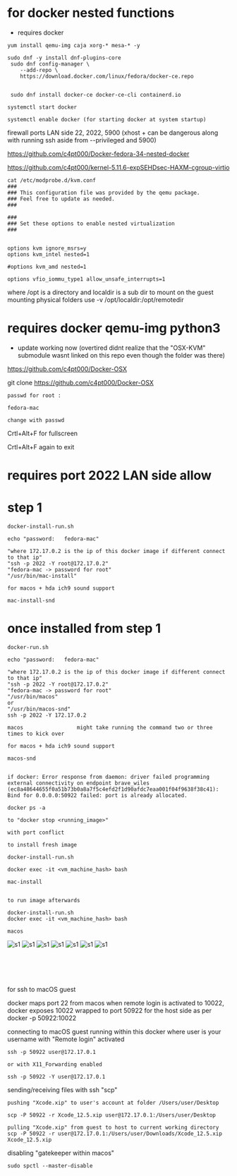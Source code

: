 # for docker nested functions
* requires docker

```
yum install qemu-img caja xorg-* mesa-* -y

sudo dnf -y install dnf-plugins-core
 sudo dnf config-manager \
    --add-repo \
    https://download.docker.com/linux/fedora/docker-ce.repo


 sudo dnf install docker-ce docker-ce-cli containerd.io

systemctl start docker

systemctl enable docker (for starting docker at system startup)
```

firewall ports LAN side 22, 2022, 5900 (xhost + can be dangerous along with running ssh aside from --privileged and 5900)

https://github.com/c4pt000/Docker-fedora-34-nested-docker

https://github.com/c4pt000/kernel-5.11.6-expSEHDsec-HAXM-cgroup-virtio

```
cat /etc/modprobe.d/kvm.conf 
###
### This configuration file was provided by the qemu package.
### Feel free to update as needed.
###

###
### Set these options to enable nested virtualization
###


options kvm ignore_msrs=y
options kvm_intel nested=1

#options kvm_amd nested=1

options vfio_iommu_type1 allow_unsafe_interrupts=1
```

where /opt is a directory and localdir is a sub dir to mount on the guest
mounting physical folders use -v /opt/localdir:/opt/remotedir

# requires docker qemu-img python3

* update working now (overtired didnt realize that the "OSX-KVM" submodule wasnt linked on this repo even though the folder was there)

https://github.com/c4pt000/Docker-OSX

git clone https://github.com/c4pt000/Docker-OSX



```
passwd for root :

fedora-mac

change with passwd 
```

Crtl+Alt+F for fullscreen

Crtl+Alt+F again to exit

# requires port 2022 LAN side allow

# step 1
```
docker-install-run.sh

echo "password:   fedora-mac"

"where 172.17.0.2 is the ip of this docker image if different connect to that ip"
"ssh -p 2022 -Y root@172.17.0.2"
"fedora-mac -> password for root"
"/usr/bin/mac-install"

for macos + hda ich9 sound support

mac-install-snd

```

# once installed from step 1
```
docker-run.sh

echo "password:   fedora-mac"

"where 172.17.0.2 is the ip of this docker image if different connect to that ip"
"ssh -p 2022 -Y root@172.17.0.2"
"fedora-mac -> password for root"
"/usr/bin/macos"
or 
"/usr/bin/macos-snd"
ssh -p 2022 -Y 172.17.0.2

macos                 might take running the command two or three times to kick over

for macos + hda ich9 sound support

macos-snd
```

```

if docker: Error response from daemon: driver failed programming external connectivity on endpoint brave_wiles (ec8a48644655f0a51b73b0a8a7f5c4efd2f1d90afdc7eaa001f04f9638f38c41): Bind for 0.0.0.0:50922 failed: port is already allocated.

docker ps -a

to "docker stop <running_image>"

with port conflict

to install fresh image

docker-install-run.sh

docker exec -it <vm_machine_hash> bash

mac-install


to run image afterwards

docker-install-run.sh
docker exec -it <vm_machine_hash> bash

macos
```



![s1](https://raw.githubusercontent.com/c4pt000/Docker-OSX/master/diskutility.png)
![s1](https://raw.githubusercontent.com/c4pt000/Docker-OSX/master/erase-drive.png)
![s1](https://raw.githubusercontent.com/c4pt000/Docker-OSX/master/done.png)
![s1](https://raw.githubusercontent.com/c4pt000/Docker-OSX/master/install.png)
![s1](https://raw.githubusercontent.com/c4pt000/Docker-OSX/master/continue.png)
![s1](https://raw.githubusercontent.com/c4pt000/Docker-OSX/master/accept.png)
![s1](https://raw.githubusercontent.com/c4pt000/Docker-OSX/master/install.png.mac.png)
<br>
<br>
<br>
<br>
<br>
<br>
for ssh to macOS guest

docker maps port 22 from macos when remote login is activated to 10022, docker exposes 10022 wrapped to port 50922 for the host side 
as per docker -p 50922:10022 

connecting to macOS guest running within this docker
where user is your username with "Remote login" activated

```
ssh -p 50922 user@172.17.0.1

or with X11_Forwarding enabled

ssh -p 50922 -Y user@172.17.0.1
```

sending/receiving files with ssh "scp"
```
pushing "Xcode.xip" to user's account at folder /Users/user/Desktop

scp -P 50922 -r Xcode_12.5.xip user@172.17.0.1:/Users/user/Desktop

pulling "Xcode.xip" from guest to host to current working directory
scp -P 50922 -r user@172.17.0.1:/Users/user/Downloads/Xcode_12.5.xip Xcode_12.5.xip
```

disabling "gatekeeper within macos"
```
sudo spctl --master-disable
```

